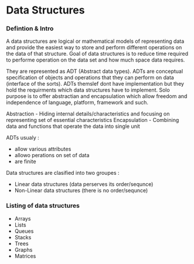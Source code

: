 # Data Structures

### Defintion & Intro

A data structures are logical or mathematical models of representing data and provide the easiest way to store and perform different operations on the data of that structure.
Goal of data structures is to reduce time required to performe operation on the data set and how much space data requires.

They are represented as ADT (Abstract data types).
ADTs are conceptual specification of objects and operations that they can perform on data (interface of the sorts).
ADTs themslef dont have implementation but they hold the requirments which data structures have to implement.
Solo purpose is to offer abstractian and encapsulation which allow freedom and independence of language, platform, framework and such.

Abstraction - Hiding internal details/characteristics and focusing on representing set of essential characteristics
Encapsulation - Combining data and functions that operate the data into single unit 

ADTs usualy :
 - allow various attributes
 - allowo perations on set of data
 - are finite

Data structures are clasified into two groupes :
 - Linear data structures (data perserves its order/sequnce)
 - Non-Linear data structures (there is no order/sequnce)

### Listing of data structures

- Arrays 
- Lists
- Queues
- Stacks
- Trees
- Graphs
- Matrices




